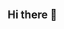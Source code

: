 ## Hi there 👋



<!--!
[Snake animation](https://github.com/RitaJeveaux/RitaJeveaux/blob/output/github-snake-dark.svg)
!

**RitaJeveaux/RitaJeveaux** is a ✨ _special_ ✨ repository because its `README.md` (this file) appears on your GitHub profile.
![snake gif](https://github.com/RitaJeveaux/RitaJeveaux/blob/output/github-snake-dark.svg)
Passionate about technology, Knowledge in Javascript, Phyton, PHP, C, C ++, ASP, Agile methodologies, GitHub, React, Redux, Hooks, MongoDB, MySQL ... 
Here are some ideas to get you started:
 
- 🔭 I’m currently working on ...
- 🌱 I’m currently learning ...
- 👯 I’m looking to collaborate on ...
- 🤔 I’m looking for help with ...
- 💬 Ask me about ...
- 📫 How to reach me: ...
- 😄 Pronouns: ...
- ⚡ Fun fact: ...
-->

